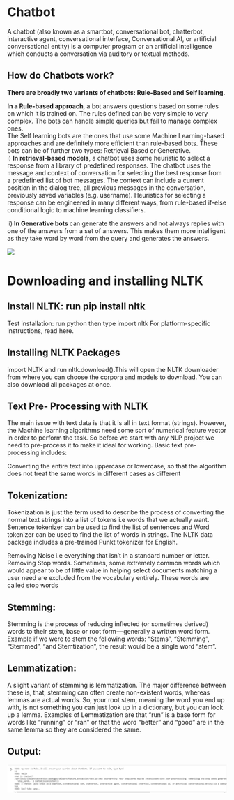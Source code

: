 # Chatbot
A chatbot (also known as a smartbot, conversational bot, chatterbot, interactive agent, conversational interface, Conversational AI, or artificial conversational entity) is a computer program or an artificial intelligence which conducts a conversation via auditory or textual methods.


## How do Chatbots work?

<b>There are broadly two variants of chatbots: Rule-Based and Self learning.</b><br/>

<b>In a Rule-based approach</b>, a bot answers questions based on some rules on which it is trained on. The rules defined can be very simple to very complex. The bots can handle simple queries but fail to manage complex ones.<br/>
The Self learning bots are the ones that use some Machine Learning-based approaches and are definitely more efficient than rule-based bots. These bots can be of further two types: Retrieval Based or Generative.<br/>
i) <b>In retrieval-based models</b>, a chatbot uses some heuristic to select a response from a library of predefined responses. The chatbot uses the message and context of conversation for selecting the best response from a predefined list of bot messages. The context can include a current position in the dialog tree, all previous messages in the conversation, previously saved variables (e.g. username). Heuristics for selecting a response can be engineered in many different ways, from rule-based if-else conditional logic to machine learning classifiers.<br/>

ii)<b> In Generative bots </b>can generate the answers and not always replies with one of the answers from a set of answers. This makes them more intelligent as they take word by word from the query and generates the answers.<br/>

<img src="caps2.JPG" /> <br/>


# Downloading and installing NLTK

## Install NLTK: run pip install nltk
Test installation: run python then type import nltk
For platform-specific instructions, read here.

## Installing NLTK Packages
import NLTK and run nltk.download().This will open the NLTK downloader from where you can choose the corpora and models to download. You can also download all packages at once.

## Text Pre- Processing with NLTK
The main issue with text data is that it is all in text format (strings). However, the Machine learning algorithms need some sort of numerical feature vector in order to perform the task. So before we start with any NLP project we need to pre-process it to make it ideal for working. Basic text pre-processing includes:

Converting the entire text into uppercase or lowercase, so that the algorithm does not treat the same words in different cases as different

## Tokenization: 
Tokenization is just the term used to describe the process of converting the normal text strings into a list of tokens i.e words that we actually want. Sentence tokenizer can be used to find the list of sentences and Word tokenizer can be used to find the list of words in strings.
The NLTK data package includes a pre-trained Punkt tokenizer for English.

Removing Noise i.e everything that isn’t in a standard number or letter.
Removing Stop words. Sometimes, some extremely common words which would appear to be of little value in helping select documents matching a user need are excluded from the vocabulary entirely. These words are called stop words

## Stemming: 
Stemming is the process of reducing inflected (or sometimes derived) words to their stem, base or root form — generally a written word form. Example if we were to stem the following words: “Stems”, “Stemming”, “Stemmed”, “and Stemtization”, the result would be a single word “stem”.

## Lemmatization: 
A slight variant of stemming is lemmatization. The major difference between these is, that, stemming can often create non-existent words, whereas lemmas are actual words. So, your root stem, meaning the word you end up with, is not something you can just look up in a dictionary, but you can look up a lemma. Examples of Lemmatization are that “run” is a base form for words like “running” or “ran” or that the word “better” and “good” are in the same lemma so they are considered the same.


## Output:

<img src="caps.JPG" /> <br/>


